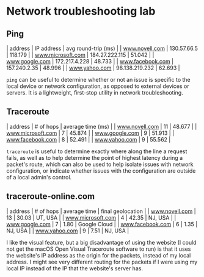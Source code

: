 # Network troubleshooting lab

## Ping

| address           | IP address     | avg round-trip (ms) |
| www.novell.com    | 130.57.66.5    |  118.179            |
| www.microsoft.com | 184.27.222.115 |   51.042            |
| www.google.com    | 172.217.4.228  |   48.733            |
| www.facebook.com  | 157.240.2.35   |   48.996            |
| www.yahoo.com     | 98.138.219.232 |   62.693            |

`ping` can be useful to determine whether or not an issue is specific to the
local device or network configuration, as opposed to external devices or servers.
It is a lightweight, first-stop utility in network troubleshooting.

## Traceroute

| address           | # of hops | average time (ms) |
| www.novell.com    |  11       |  48.677           |
| www.microsoft.com |   7       |  45.874           |
| www.google.com    |   9       |  51.913           |
| www.facebook.com  |   8       |  52.491           |
| www.yahoo.com     |   9       |  55.562           |

`traceroute` is useful to determine exactly where along the line a request fails,
as well as to help determine the point of highest latency during a packet's route,
which can also be used to help isolate issues with network configuration, or
indicate whether issues with the configuration are outside of a local admin's
control.

## traceroute-online.com

| address           | # of hops | average time | final geolocation |
| www.novell.com    |  13       |  30.03       |  UT, USA          |
| www.microsoft.com |   4       |  42.35       |  NJ, USA          |
| www.google.com    |   7       |   1.80       |  Google Cloud     |
| www.facebook.com  |   6       |   1.35       |  NJ, USA          |
| www.yahoo.com     |   9       |   7.51       |  NJ, USA          |

I like the visual feature, but a big disadvantage of using the website (I could
not get the macOS Open Visual Traceroute software to run) is that it uses the
website's IP address as the origin for the packets, instead of my local address.
I might see very different routing for the packets if I were using my local IP
instead of the IP that the website's server has.
